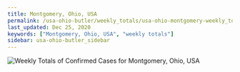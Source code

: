 ```yaml
---
title: Montgomery, Ohio, USA
permalink: /usa-ohio-butler/weekly_totals/usa-ohio-montgomery-weekly_totals.html
last_updated: Dec 25, 2020
keywords: ["Montgomery, Ohio, USA", "weekly totals"]
sidebar: usa-ohio-butler_sidebar
---
```


![Weekly Totals of Confirmed Cases for Montgomery, Ohio, USA](/covid_tracker/images/graphs/usa-ohio-montgomery-weekly_totals_graph.png)
